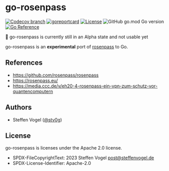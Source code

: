 # go-rosenpass

<!-- [![GitHub Workflow Status](https://img.shields.io/github/actions/workflow/status/stv0g/go-rosenpass/test.yaml?style=flat-square)](https://github.com/stv0g/go-rosenpass/actions) -->
[![Codecov branch](https://img.shields.io/codecov/c/github/stv0g/go-rosenpass/master?style=flat-square&token=xUGG2iEsuQ)](https://app.codecov.io/gh/stv0g/go-rosenpass/tree/master)
[![goreportcard](https://goreportcard.com/badge/github.com/stv0g/go-rosenpass?style=flat-square)](https://goreportcard.com/report/github.com/stv0g/go-rosenpass)
[![License](https://img.shields.io/badge/license-Apache%202.0-blue?style=flat-square)](https://github.com/stv0g/go-rosenpass/blob/master/LICENSES/Apache-2.0.txt)
![GitHub go.mod Go version](https://img.shields.io/github/go-mod/go-version/stv0g/go-rosenpass?style=flat-square)
[![Go Reference](https://pkg.go.dev/badge/github.com/stv0g/go-rosenpass.svg)](https://pkg.go.dev/github.com/stv0g/go-rosenpass)

🚧 go-rosenpass is currently still in an Alpha state and not usable yet

go-rosenpass is an **experimental** port of [rosenpass](https://github.com/rosenpass/rosenpass) to Go.

## References

- <https://github.com/rosenpass/rosenpass>
- <https://rosenpass.eu/>
- <https://media.ccc.de/v/eh20-4-rosenpass-ein-vpn-zum-schutz-vor-quantencomputern>

## Authors

- Steffen Vogel ([@stv0g](https://github.com/stv0g))

## License

go-rosenpass is licenses under the Apache 2.0 license.

- SPDX-FileCopyrightText: 2023 Steffen Vogel <post@steffenvogel.de>
- SPDX-License-Identifier: Apache-2.0